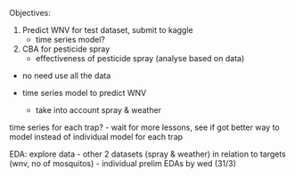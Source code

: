 Objectives:
1. Predict WNV for test dataset, submit to kaggle
    - time series model?
2. CBA for pesticide spray
    - effectiveness of pesticide spray (analyse based on data)


- no need use all the data

- time series model to predict WNV
    - take into account spray & weather


time series for each trap?
    - wait for more lessons, see if got better way to model instead of individual model for each trap


EDA:
explore data
    - other 2 datasets (spray & weather) in relation to targets (wnv, no of mosquitos)
    - individual prelim EDAs by wed (31/3)
